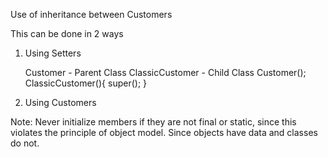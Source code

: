 Use of inheritance between Customers

This can be done in 2 ways
1. Using Setters

    Customer - Parent Class
    ClassicCustomer - Child Class
    Customer();
    ClassicCustomer(){
      super();
    }
    
    
2. Using Customers


Note: Never initialize members if they are not final or static, since this violates the principle of object model. Since objects have data and classes do not.
